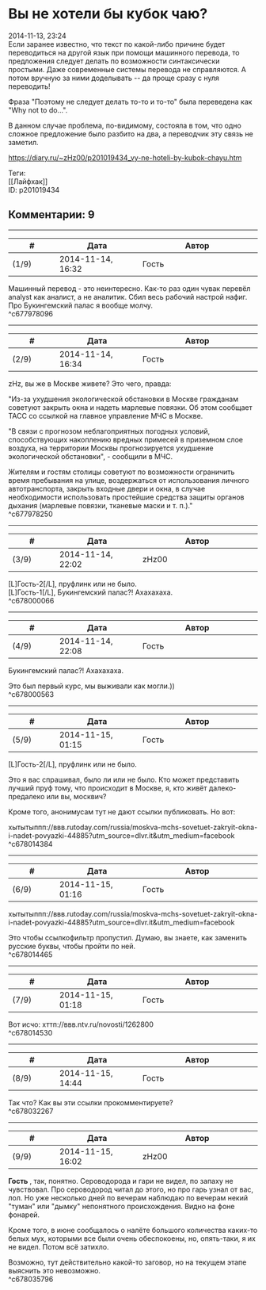 Вы не хотели бы кубок чаю?
==========================

  
2014-11-13, 23:24  
 Если заранее известно, что текст по какой-либо причине будет переводиться на другой язык при помощи машинного перевода, то предложения следует делать по возможности синтаксически простыми. Даже современные системы перевода не справляются. А потом вручную за ними доделывать -- да проще сразу с нуля переводить!   
   
 Фраза "Поэтому не следует делать то-то и то-то" была переведена как "Why not to do...".   
   
 В данном случае проблема, по-видимому, состояла в том, что одно сложное предложение было разбито на два, а переводчик эту связь не заметил.   
  
<https://diary.ru/~zHz00/p201019434_vy-ne-hoteli-by-kubok-chayu.htm>  
  
Теги:  
[[Лайфхак]]  
ID: p201019434  


Комментарии: 9
--------------

  


---



|         #         |              Дата              |                     Автор                     |           ID           |
| --- | --- | --- | --- |
| (1/9) | 2014-11-14, 16:32 | Гость | c677978096 |

  
 Машинный перевод - это неинтересно. Как-то раз один чувак перевёл analyst как аналист, а не аналитик. Сбил весь рабочий настрой нафиг. Про Букингемский палас я вообще молчу.   
 ^c677978096

---



|         #         |              Дата              |                     Автор                     |           ID           |
| --- | --- | --- | --- |
| (2/9) | 2014-11-14, 16:34 | Гость | c677978250 |

  
 zHz, вы же в Москве живете? Это чего, правда:   
   
 "Из-за ухудшения экологической обстановки в Москве гражданам советуют закрыть окна и надеть марлевые повязки. Об этом сообщает ТАСС со ссылкой на главное управление МЧС в Москве.   
   
 "В связи с прогнозом неблагоприятных погодных условий, способствующих накоплению вредных примесей в приземном слое воздуха, на территории Москвы прогнозируется ухудшение экологической обстановки", - сообщили в МЧС.   
   
 Жителям и гостям столицы советуют по возможности ограничить время пребывания на улице, воздержаться от использования личного автотранспорта, закрыть входные двери и окна, в случае необходимости использовать простейшие средства защиты органов дыхания (марлевые повязки, тканевые маски и т. п.)."   
 ^c677978250

---



|         #         |              Дата              |                     Автор                     |           ID           |
| --- | --- | --- | --- |
| (3/9) | 2014-11-14, 22:02 | zHz00 | c678000066 |

  
 [L]Гость-2[/L], пруфлинк или не было.   
 [L]Гость-1[/L], Букингемский палас?! Ахахахаха.   
 ^c678000066

---



|         #         |              Дата              |                     Автор                     |           ID           |
| --- | --- | --- | --- |
| (4/9) | 2014-11-14, 22:08 | Гость | c678000563 |

  
  Букингемский палас?! Ахахахаха.    
   
 Это был первый курс, мы выживали как могли.))   
 ^c678000563

---



|         #         |              Дата              |                     Автор                     |           ID           |
| --- | --- | --- | --- |
| (5/9) | 2014-11-15, 01:15 | Гость | c678014384 |

  
 [L]Гость-2[/L], пруфлинк или не было.   
   
 Это я вас спрашивал, было ли или не было. Кто может представить лучший пруф тому, что происходит в Москве, я, кто живёт далеко-предалеко или вы, москвич?   
   
 Кроме того, анонимусам тут не дают ссылки публиковать. Но вот:   
   
 хытытыппп://ввв.rutoday.com/russia/moskva-mchs-sovetuet-zakryit-okna-i-nadet-povyazki-44885?utm\_source=dlvr.it&utm\_medium=facebook   
 ^c678014384

---



|         #         |              Дата              |                     Автор                     |           ID           |
| --- | --- | --- | --- |
| (6/9) | 2014-11-15, 01:16 | Гость | c678014465 |

  
  хытытыппп://ввв.rutoday.com/russia/moskva-mchs-sovetuet-zakryit-okna-i-nadet-povyazki-44885?utm\_source=dlvr.it&utm\_medium=facebook    
   
 Это чтобы ссылкофильтр пропустил. Думаю, вы знаете, как заменить русские буквы, чтобы пройти по ней.   
 ^c678014465

---



|         #         |              Дата              |                     Автор                     |           ID           |
| --- | --- | --- | --- |
| (7/9) | 2014-11-15, 01:18 | Гость | c678014530 |

  
 Вот исчо: хттп://ввв.ntv.ru/novosti/1262800   
 ^c678014530

---



|         #         |              Дата              |                     Автор                     |           ID           |
| --- | --- | --- | --- |
| (8/9) | 2014-11-15, 14:44 | Гость | c678032267 |

  
 Так что? Как вы эти ссылки прокомментируете?   
 ^c678032267

---



|         #         |              Дата              |                     Автор                     |           ID           |
| --- | --- | --- | --- |
| (9/9) | 2014-11-15, 16:02 | zHz00 | c678035796 |

  
  **Гость**  , так, понятно. Сероводорода и гари не видел, по запаху не чувствовал. Про сероводород читал до этого, но про гарь узнал от вас, лол. Но уже несколько дней по вечерам наблюдаю по вечерам некий "туман" или "дымку" непонятного происхождения. Видно на фоне фонарей.   
   
 Кроме того, в июне сообщалось о налёте большого количества каких-то белых мух, которыми все были очень обеспокоены, но, опять-таки, я их не видел. Потом всё затихло.   
   
 Возможно, тут действительно какой-то заговор, но на текущем этапе выяснить это невозможно.   
 ^c678035796